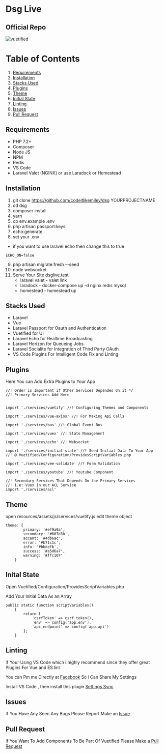 # Dsg Live 
## Official Repo

![vuetified](https://user-images.githubusercontent.com/28816690/41192924-49ea0560-6c38-11e8-99df-b83164b0e426.png)

# Table of Contents
1. [Requirements](#requirements)
2. [Installation](#installation)
3. [Stacks Used](#stacks-used)
4. [Plugins](#plugins) 
5. [Theme](#theme)
6. [Initial State](#initial-state)
7. [Linting](#linting)
8. [Issues](#issues)
9. [Pull Request](#pull-request) 


## Requirements
- PHP 7.2+
- Composer
- Node JS
- NPM
- Redis
- VS Code
- Laravel Valet (NGINX) or use Laradock or Homestead

## Installation
1. git clone https://github.com/codeitlikemiley/dsg YOURPROJECTNAME
2. cd dsg
3. composer install
4. yarn
5. cp env.example .env
6. php artisan passport:keys
7. echo:generate
8. set your .env
- if you want to use laravel echo then change this to true
```
ECHO_ON=false
```
9. php artisan migrate:fresh --seed
10. node websocket
11. Serve Your Site [dsglive.test](dsglive.test)
    - laravel valet - valet link 
    - laradock - docker-compose up -d nginx redis mysql
    - homestead - homestead up

## Stacks Used
- Laravel 
- Vue
- Laravel Passport for Oauth and Authentication 
- Vuetified for UI
- Laravel Echo for Realtime Broadcasting
- Laravel Horizon for Queueing Jobs
- Laravel Socialite for Integration of Third Party OAuth
- VS Code Plugins For Intelligent Code Fix and Linting

## Plugins

Here You can Add Extra Plugins to Your App

```
//! Order is Important if Other Services Dependes On it */
//! Primary Services Add Here


import './services/vuetify' //! Configuring Themes and Components

import './services/vue-axios' //! For Making Api Calls

import './services/bus' //! Global Event Bus

import './services/vuex' //! State Management

import './services/echo' //! Websocket

import './services/initial-state' //! Seed Initial Data To Your App 
//! @ Vuetified/Configuration/ProvidesScriptVariables.php

import './services/vee-validate' //! Form Validation

import './services/youtube' //! Youtube Component

//! Secondary Services That Depends On the Primary Services
//! i.e: Vuex in our ACL Service
import './services/acl'
```

## Theme

open resources/assets/js/services/vuetify.js edit theme object

```
theme: {
        primary: '#ef9a9a',
        secondary: '#607d8b',
        accent: '#4db6ac',
        error: '#b71c1c',
        info: '#bbdefb',
        success: '#a5d6a7',
        warning: '#ffc107'
    }
```
## Inital State

Open Vuetified/Configuration/ProvidesScriptVariables.php

Add Your Initial Data As an Array

```
public static function scriptVariables()
    {
        return [
            'csrfToken' => csrf_token(),
            'env' => config('app.env'),
            'api_endpoint' => config('app.api')
        ];
    }
```
## Linting
If Your Using VS Code which i highly recommend since they offer great Plugins For Vue and ES lint

You can Pm me Directly at [Facebook](https://www.facebook.com/uriah.san) So i Can Share My Settings 

Install VS Code , then install this plugin [Settings Sync](https://github.com/shanalikhan/code-settings-sync.git)

## Issues
If You Have Any Seen Any Bugs Please Report Make an [Issue](https://github.com/codeitlikemiley/vuetified/issues)

## Pull Request
If You Want To Add Components To Be Part Of Vuetified Please Make a [Pull Request](https://github.com/codeitlikemiley/vuetified/pulls)